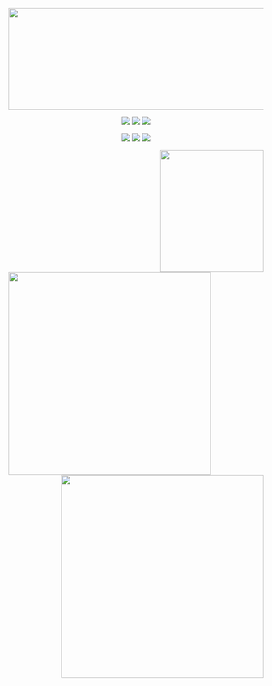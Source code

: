 <p align="center"><img src="IntroGit.gif" width="800px" height="200px"></p>
<p align="center">
  <a href="https://twitter.com/kl6M966n7210742"><img src="https://img.shields.io/twitter/follow/Felixfaisal46?style=for-the-badge&logo=twitter&color=blue"></a>
  <a href="https://www.linkedin.com/in/faisal-ahmed-farooq-6395a0174/"><img src="https://img.shields.io/badge/-faisalahmedfarooq-blue?style=for-the-badge&logo=Linkedin&logoColor=white&link=https://www.linkedin.com/in/faisalahmedfarooq/"></a>
  <a href="https://github.com/felixfaisal"><img src="https://img.shields.io/github/followers/felixfaisal?label=follow&color=white&style=for-the-badge&logo=github"></a>  
</p>
<p align="center"> 
  <img src="https://img.shields.io/static/v1?label=Linux%20Foundation%20Mentee&message=FD.io%20VPP&color=red&style=for-the-badge">
  <img src="https://img.shields.io/static/v1?label=MLH%20Fellow&message=2021%20spring&color=yellow&style=for-the-badge">
  <img src="https://img.shields.io/static/v1?label=FOSSEE%20Fellow&message=2020&color=orange&style=for-the-badge">
</p>

<img src="aboutme.gif" width="204px" height="240px" align="right">
<p>
<img src="https://github-readme-streak-stats.herokuapp.com/?user=felixfaisal&theme=dark" align="left" width="400px">
<img src="https://github-readme-stats.vercel.app/api?username=felixfaisal&show_icons=true&theme=dark" align="right" width="400px">
</p>

